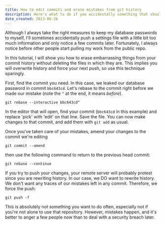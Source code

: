 ```yaml
---
title: How to edit commits and erase mistakes from git history
description: Here's what to do if you accidentally something that should remain secret, like a password or an API key.
date_created: 2013-06-26
---
```


Although I always take the right measures to keep my database passwords to myself, I'll sometimes accidentally push a settings file with a little bit too much information and only notice a few commits later. Fortunately, I always notice before other people start pulling my work from the public repo.

In this tutorial, I will show you how to erase embarrassing things from your commit history without deleting the files in which they are. This implies you will overwrite history and force your next push, so use this technique sparingly.

First, find the commit you need. In this case, we leaked our database password in commit `bbc643cd`. Let's rebase to the commit right before we made our mistake (note the `^` at the end, it means *before*).

```
git rebase --interactive bbc643cd^
```

In the editor that will open, find your commit (`bbc643cd` in this example) and replace 'pick' with 'edit' on that line. Save the file. You can now make changes to that commit, and add them with `git add` as usual.

Once you've taken care of your mistakes, amend your changes to the commit we're editing

```
git commit --amend
```

then use the following command to return to the previous head commit:

```
git rebase --continue
```

If you try to push your changes, your remote server will probably protest since you are rewriting history. In our case, we DO want to rewrite history. We don't want any traces of our mistakes left in any commit. Therefore, we force the push:

```
git push -f
```

This is absolutely not something you want to do often, especially not if you're not alone to use that repository. However, mistakes happen, and it's better to anger a few people now than to deal with a security breach later.

